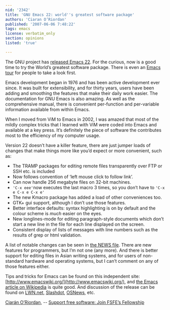 ```yaml
---
nid: '2342'
title: 'GNU Emacs 22: world''s greatest software package'
authors: 'Ciaran O’Riordan'
published: '2007-06-06 7:48:22'
tags: emacs
license: verbatim_only
section: opinions
listed: 'true'

---
```

The GNU project has [released Emacs 22](http://lists.gnu.org/archive/html/info-gnu-emacs/2007-06/msg00000.html). For the curious, now is a good time to try the World’s greatest software package. There is even an [Emacs tour](http://www.gnu.org/software/emacs/tour/) for people to take a look first.

Emacs development began in 1976 and has been active development ever since. It was built for extensibility, and for thirty years, users have been adding and smoothing the features that make their daily work easier. The documentation for GNU Emacs is also amazing. As well as the comprehensive manual, there is convenient per-function and per-variable information available from within Emacs.

When I moved from ViM to Emacs in 2002, I was amazed that most of the mildly complex tricks that I learned with ViM were coded into Emacs and available at a key press. It’s definitely the piece of software the contributes most to the efficiency of my computer usage.

Version 22 doesn’t have a killer feature, there are just jumper loads of changes that make things more like you’d expect or more convenient, such as:


* The TRAMP packages for editing remote files transparently over FTP or SSH etc. is included
* Now follows convention of ‘left mouse click to follow link’.
* Can now handle 256 megabyte files on 32-bit machines.
* `'C-x eee'`now executes the last macro 3 times, so you don’t have to `'C-x e C-x e C-x e'`
* The new Kmacro package has added a load of other conveniences too.
* GTK+ gui support, although I don’t use those features.
* Better interface defaults: syntax highlighting is on by default and the colour scheme is _much_ easier on the eyes.
* New longlines-mode for editing paragraph-style documents which don’t start a new line in the file for each line displayed on the screen.
* Consistent display of lists of messages with line numbers such as the results of grep or html validation.

A list of notable changes can be seen in [the NEWS file](http://www.gnu.org/software/emacs/NEWS.22.1). There are new features for programmers, but I’m not one (any more). And there is better support for editing files in Asian writing systems, and for users of non-standard hardware and operating systems, but I can’t comment on any of those features either.

Tips and tricks for Emacs can be found on this independent site: [http://www.emacswiki.org/](http://www.emacswiki.org/), and [the Emacs article on Wikipedia](http://en.wikipedia.org/wiki/Emacs) is quite good. And discussion of the release can be found on [LWN.net](http://lwn.net/Articles/236719/), [Slashdot](http://www.osnews.com/comment.php?news_id=18022), [OSNews](http://www.osnews.com/comment.php?news_id=18022), etc.

[Ciarán O’Riordan](http://ciaran.compsoc.com/), -- [Support free software: Join FSFE’s Fellowship](http://fsfe.org/join)

